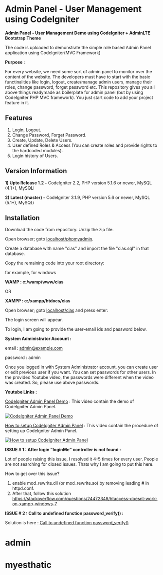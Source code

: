 # Admin Panel - User Management using CodeIgniter
**Admin Panel - User Management Demo using CodeIgniter + AdminLTE Bootstrap Theme**

The code is uploaded to demonstrate the simple role based Admin Panel application using CodeIgniter(MVC Framework)

**Purpose :**

For every website, we need some sort of admin panel to monitor over the content of the website. The developers must have to start with the basic functinalities like login, logout, create/manage admin users, manage their roles, change password, forget password etc. This repository gives you all above things readymade as boilerplate for admin panel (but by using CodeIgniter PHP MVC framework). You just start code to add your project feature in it.

## Features
1. Login, Logout.
2. Change Password, Forget Password.
3. Create, Update, Delete Users.
4. User defined Roles & Access (You can create roles and provide rights to the hardcoded modules).
3. Login history of Users.


## Version Information
**1) Upto Release 1.2 -** CodeIgniter 2.2, PHP version 5.1.6 or newer, MySQL (4.1+), MySQLi
    
**2) Latest (master) -** CodeIgniter 3.1.9, PHP version 5.6 or newer, MySQL (5.1+), MySQLi

## Installation

Download the code from repository.
Unzip the zip file.

Open browser; goto [localhost/phpmyadmin](http://localhost/phpmyadmin).

Create a database with name "cias" and import the file "cias.sql" in that database.

Copy the remaining code into your root directory:

for example, for windows

**WAMP : c:/wamp/www/cias**

OR

**XAMPP : c:/xampp/htdocs/cias**

Open browser; goto [localhost/cias](http://localhost/cias) and press enter:

The login screen will appear.

To login, I am going to provide the user-email ids and password below.

**System Administrator Account :**

email : admin@example.com

password : admin

Once you logged in with System Administrator account, you can create user or edit previous user if you want.
You can set passwords for other users.
In the provided Youtube video, the passwords were different when the video was created. So, please use above passwords.

**Youtube Links :**

[CodeIgniter Admin Panel Demo](https://youtu.be/RFRXUd8LHUM) : This video contain the demo of CodeIgniter Admin Panel.

[![CodeIgniter Admin Panel Demo](http://img.youtube.com/vi/RFRXUd8LHUM/0.jpg)](http://www.youtube.com/watch?v=RFRXUd8LHUM)

[How to setup CodeIgniter Admin Panel](https://youtu.be/tU1PbcRj7ww) : This video contain the procedure of setting up CodeIgniter Admin Panel.

[![How to setup CodeIgniter Admin Panel](http://img.youtube.com/vi/tU1PbcRj7ww/0.jpg)](http://www.youtube.com/watch?v=tU1PbcRj7ww)


**ISSUE # 1 : After login "loginMe" controller is not found :**

Lot of people raising this issue, I resolved it 4-5 times for every user. People are not searching for closed issues. Thats why I am going to put this here.

How to get over this issue?

1) enable mod_rewrite.dll (or mod_rewrite.so) by removing leading # in httpd.conf.
2) After that, follow this solution https://stackoverflow.com/questions/24472349/htaccess-doesnt-work-on-xampp-windows-7

**ISSUE # 2 : Call to undefined function password_verify() :**

Solution is here : [Call to undefined function password_verify()](https://github.com/kishor10d/Admin-Panel-User-Management-using-CodeIgniter/issues/1)
# admin
# myesthatic
